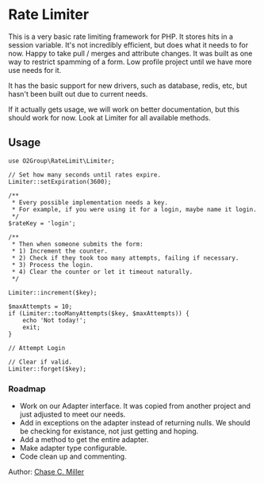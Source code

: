 # Rate Limiter

This is a very basic rate limiting framework for PHP.  It stores hits in a session variable. 
It's not incredibly efficient, but does what it needs to for now.  Happy to take pull / merges and attribute changes. 
It was built as one way to restrict spamming of a form.  Low profile project until we have more use needs for it.

It has the basic support for new drivers, such as database, redis, etc, but hasn't been built out due to current needs.

If it actually gets usage, we will work on better documentation, but this should work for now.  Look at Limiter for all 
available methods.

## Usage

```
use O2Group\RateLimit\Limiter;

// Set how many seconds until rates expire.
Limiter::setExpiration(3600);

/**
 * Every possible implementation needs a key.  
 * For example, if you were using it for a login, maybe name it login.
 */
$rateKey = 'login';

/**
 * Then when someone submits the form:
 * 1) Increment the counter.
 * 2) Check if they took too many attempts, failing if necessary.
 * 3) Process the login.
 * 4) Clear the counter or let it timeout naturally.
 */

Limiter::increment($key);

$maxAttempts = 10;
if (Limiter::tooManyAttempts($key, $maxAttempts)) {
    echo 'Not today!';
    exit;
}

// Attempt Login

// Clear if valid.
Limiter::forget($key);
```

### Roadmap
* Work on our Adapter interface.  It was copied from another project and just adjusted to meet our needs.  
* Add in exceptions on the adapter instead of returning nulls.  We should be checking for existance, not just getting and hoping.
* Add a method to get the entire adapter.
* Make adapter type configurable.
* Code clean up and commenting.

Author: [Chase C. Miller](https://github.com/chasecmiller "Chase Miller on GitHub")